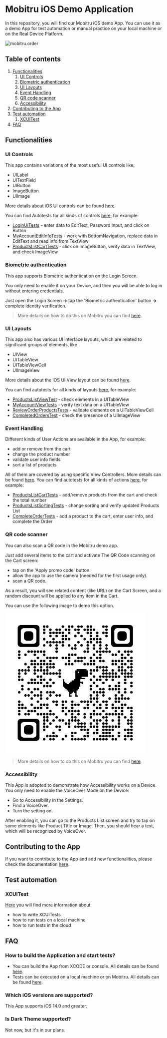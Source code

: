 # Mobitru iOS Demo Application

In this repository, you will find our Mobitru iOS demo App.
You can use it as a demo App for test automation or manual practice on your local machine or on the Real Device Platform.

![mobitru.order](./Docs/Assets/ios_overview.gif)

## Table of contents
1. [Functionalities](#functionalities)
    1. [UI Controls](#ui-controls)
    1. [Biometric authentication](#biometric-authentication)
    1. [UI Layouts](#ui-layouts)
    1. [Event Handling](#event-handling)
    1. [QR code scanner](#qr-code-scanner)
    1. [Accessibility](#accessibility)
1. [Contributing to the App](#contributing-to-the-app)
1. [Test automation](#test-automation)
    1. [XCUITest](#xcuitest)
1. [FAQ](#faq)

## Functionalities

### UI Controls
This app contains variations of the most useful UI controls like:
- UILabel
- UITextField
- UIButton
- ImageButton
- UIImage

More details about iOS UI controls can be found [here](https://developer.apple.com/documentation/uikit/views_and_controls#2864417).

You can find Autotests for all kinds of controls [here](MobitruUITests/), for example:
- [LoginUiTests](MobitruUITests/Login/LoginUiTests.swift) - enter data to EditText, Password Input, and click on Button 
- [MyAccountEditInfoTests](MobitruUITests/MyAccount/MyAccountEditInfoTests.swift) - work with BottomNavigation, replace data in EditText and read info from TextView
- [ProductsListCartTests](MobitruUITests/ProductsList/ProductsListCartTests.swift) - click on ImageButton, verify data in TextView, and check ImageView

### Biometric authentication
This app supports Biometric authentication on the Login Screen.

You only need to enable it on your Device, and then you will be able to log in without entering credentials.

Just open the Login Screen **->** tap the 'Biometric authentication' button **->** complete identity verification.

> More details on how to do this on Mobitru you can find [here](https://docs.mobitru.com/biometric-authentication/).

### UI Layouts
This app also has various UI interface layouts, which are related to significant groups of elements, like
- UIView
- UITableView
- UITableViewCell
- UIImageView

More details about the iOS UI View layout can be found [here](https://developer.apple.com/documentation/uikit/views_and_controls#2937168).

You can find autotests for all kinds of layouts [here](MobitruUITests/), for example:
- [ProductsListViewTest](MobitruUITests/ProductsList/ProductsListViewTest.swift) - check elements in a UITableView
- [MyAccountViewTests](MobitruUITests/MyAccount/MyAccountViewTests.swift) - verify text data on a UITableView
- [ReviewOrderProductsTests](MobitruUITests/ReviewOrder/ReviewOrderProductsTests.swift) - validate elements on a UITableViewCell
- [CompletedOrdersTest](MobitruUITests/Orders/CompletedOrdersTest.swift) - check the presence of a UIImageView

### Event Handling
Different kinds of User Actions are available in the App, for example:
- add or remove from the cart
- change the product number
- validate user info fields
- sort a list of products

All of them are covered by using specific View Controllers.
More details can be found [here](https://developer.apple.com/documentation/uikit/view_controllers).
You can find autotests for all kinds of actions [here](MobitruUITests/), for example:
- [ProductsListCartTests](MobitruUITests/ProductsList/ProductsListCartTests.swift) - add/remove products from the cart and check the total number
- [ProductsListSortingTests](MobitruUITests/ProductsList/ProductsListSortingTests.swift) - change sorting and verify updated Products List
- [CompleteOrderTests](MobitruUITests/ReviewOrder/CompleteOrderTests.swift) - add a product to the cart, enter user info, and complete the Order

### QR code scanner

You can also scan a QR code in the Mobitru demo app.

Just add several items to the cart and activate The QR Code scanning on the Cart screen:
- tap on the 'Apply promo code' button.
- allow the app to use the camera (needed for the first usage only).
- scan a QR code.

As a result, you will see related content (like URL) on the Cart Screen, and a random discount will be applied to any item in the Cart.

You can use the following image to demo this option.

![QR Code](./Docs/Assets/qr.png)

> More details on how to do this on Mobitru you can find [here](https://docs.mobitru.com/qr-barcode-scanning/).

### Accessibility
This App is adopted to demonstrate how Accessibility works on a Device.
You only need to enable the VoiceOver Mode on the Device:
- Go to Accessibility in the Settings. 
- Find a VoiceOver.
- Turn the setting on.

After enabling it, you can go to the Products List screen and try to tap on some elements like Product Title or Image.
Then, you should hear a text, which will be recognized by VoiceOver.

## Contributing to the App

If you want to contribute to the App and add new functionalities, please check the
documentation [here](./Docs/CONTRIBUTING.md).

## Test automation

### XCUITest

[Here](./Docs/AUTOMATION.md) you will find more information about:

- how to write XCUITests
- how to run tests on a local machine
- how to run tests in the cloud

## FAQ
### How to build the Application and start tests?
 - You can build the App from XCODE or console. All details can be found [here](./Docs/CONTRIBUTING.md#building-the-app-in-the-xcode).
 - Tests can be executed on a local machine or on Mobitru.  All details can be found [here](./Docs/CONTRIBUTING.md#running-xcuitests-on-a-local-machine-in-the-xcode).
### Which iOS versions are supported?
This App supports iOS 14.0 and greater.
### Is Dark Theme supported?
Not now, but it's in our plans.

